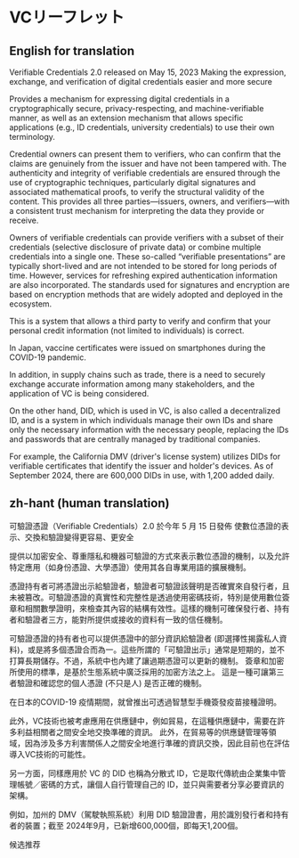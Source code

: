 # VCリーフレット

## English for translation

Verifiable Credentials 2.0 released on May 15, 2023
Making the expression, exchange, and verification of digital credentials easier and more secure

Provides a mechanism for expressing digital credentials in a cryptographically secure, privacy-respecting, and machine-verifiable manner, as well as an extension mechanism that allows specific applications (e.g., ID credentials, university credentials) to use their own terminology.

Credential owners can present them to verifiers, who can confirm that the claims are genuinely from the issuer and have not been tampered with. The authenticity and integrity of verifiable credentials are ensured through the use of cryptographic techniques, particularly digital signatures and associated mathematical proofs, to verify the structural validity of the content. This provides all three parties—issuers, owners, and verifiers—with a consistent trust mechanism for interpreting the data they provide or receive.

Owners of verifiable credentials can provide verifiers with a subset of their credentials (selective disclosure of private data) or combine multiple credentials into a single one. These so-called “verifiable presentations” are typically short-lived and are not intended to be stored for long periods of time. However, services for refreshing expired authentication information are also incorporated. The standards used for signatures and encryption are based on encryption methods that are widely adopted and deployed in the ecosystem.

This is a system that allows a third party to verify and confirm that your personal credit information (not limited to individuals) is correct.

In Japan, vaccine certificates were issued on smartphones during the COVID-19 pandemic.

In addition, in supply chains such as trade, there is a need to securely exchange accurate information among many stakeholders, and the application of VC is being considered.

On the other hand, DID, which is used in VC, is also called a decentralized ID, and is a system in which individuals manage their own IDs and share only the necessary information with the necessary people, replacing the IDs and passwords that are centrally managed by traditional companies.

For example, the California DMV (driver's license system) utilizes DIDs for verifiable certificates that identify the issuer and holder's devices. As of September 2024, there are 600,000 DIDs in use, with 1,200 added daily.

## zh-hant (human translation)

可驗證憑證（Verifiable Credentials）2.0 於今年 5 月 15 日發佈
使數位憑證的表示、交換和驗證變得更容易、更安全

提供以加密安全、尊重隱私和機器可驗證的方式來表示數位憑證的機制，以及允許特定應用（如身份憑證、大學憑證）使用其各自專業用語的擴展機制。

憑證持有者可將憑證出示給驗證者，驗證者可驗證該聲明是否確實來自發行者，且未被篡改。可驗證憑證的真實性和完整性是透過使用密碼技術，特別是使用數位簽章和相關數學證明，來檢查其內容的結構有效性。這樣的機制可確保發行者、持有者和驗證者三方，能對所提供或接收的資料有一致的信任機制。

可驗證憑證的持有者也可以提供憑證中的部分資訊給驗證者 (即選擇性揭露私人資料)，或是將多個憑證合而為一。這些所謂的「可驗證出示」通常是短期的，並不打算長期儲存。不過，系統中也內建了讓過期憑證可以更新的機制。
簽章和加密所使用的標準，是基於生態系統中廣泛採用的加密方法之上。
這是一種可讓第三者驗證和確認您的個人憑證 (不只是人) 是否正確的機制。

在日本的COVID-19 疫情期間，就曾推出可透過智慧型手機簽發疫苗接種證明。

此外，VC技術也被考慮應用在供應鏈中，例如貿易，在這種供應鏈中，需要在許多利益相關者之間安全地交換準確的資訊。
此外，在貿易等的供應鏈管理等領域，因為涉及多方利害關係人之間安全地進行準確的資訊交換，因此目前也在評估導入VC技術的可能性。

另一方面，同樣應用於 VC 的 DID 也稱為分散式 ID，它是取代傳統由企業集中管理帳號／密碼的方式，讓個人自行管理自己的 ID，並只與需要者分享必要資訊的架構。

例如，加州的 DMV（駕駛執照系統）利用 DID 驗證證書，用於識別發行者和持有者的裝置；截至 2024年9月，已新增600,000個，即每天1,200個。


候选推荐
